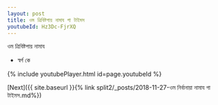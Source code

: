 ```yaml
---
layout: post
title: ওম ত্রিবিষ্টপায় নামায গা টাইমস
youtubeId: Hz3Dc-FjrXQ
---
```

 
 
 ওম ত্রিবিষ্টপায় নামায  
 
 -  স্বর্গ কে 
 
  
 
  
 
 
 
 
 
 


{% include youtubePlayer.html id=page.youtubeId %}
 
[Next]({{ site.baseurl }}{% link  split2/_posts/2018-11-27-ওম নির্বানায়া নামায গা টাইমস.md%})
 
